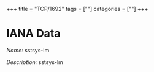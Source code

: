 +++
title = "TCP/1692"
tags = [""]
categories = [""]
+++

# IANA Data

_Name:_ sstsys-lm

_Description:_ sstsys-lm

